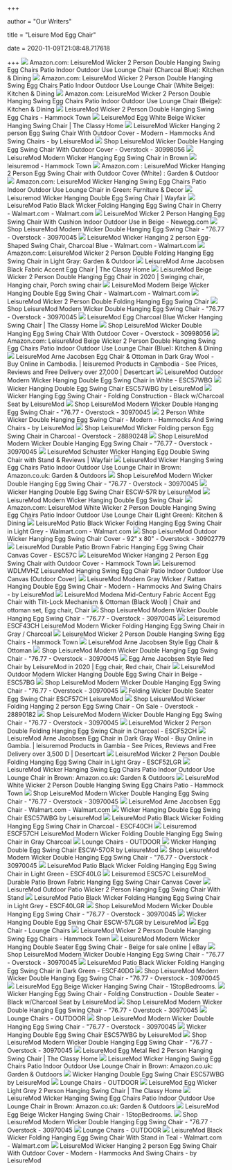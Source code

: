 +++
        
author = "Our Writers"
        
title = "Leisure Mod Egg Chair"
        
date = 2020-11-09T21:08:48.717618
        
+++
[ ![](https://images-na.ssl-images-amazon.com/images/I/71WE1mcck%2BL._AC_SL1000_.jpg)](https://images-na.ssl-images-amazon.com/images/I/71WE1mcck%2BL._AC_SL1000_.jpg) Amazon.com: LeisureMod Wicker 2 Person Double Hanging Swing Egg Chairs  Patio Indoor Outdoor Use Lounge Chair (Charcoal Blue): Kitchen & Dining
[ ![](https://m.media-amazon.com/images/I/81SHhz3vJZL._AC_SS350_.jpg)](https://m.media-amazon.com/images/I/81SHhz3vJZL._AC_SS350_.jpg) Amazon.com: LeisureMod Wicker 2 Person Double Hanging Swing Egg Chairs  Patio Indoor Outdoor Use Lounge Chair (White Beige): Kitchen & Dining
[ ![](https://images-na.ssl-images-amazon.com/images/I/61MYnPA1HuL._AC_SY450_.jpg)](https://images-na.ssl-images-amazon.com/images/I/61MYnPA1HuL._AC_SY450_.jpg) Amazon.com: LeisureMod Wicker 2 Person Double Hanging Swing Egg Chairs  Patio Indoor Outdoor Use Lounge Chair (Beige): Kitchen & Dining
[ ![](https://cdn.shopify.com/s/files/1/0657/1879/products/71EI2DXlr8L_2000x.jpg?v=1580968193)](https://cdn.shopify.com/s/files/1/0657/1879/products/71EI2DXlr8L_2000x.jpg?v=1580968193) LeisureMod Wicker 2 Person Double Hanging Swing Egg Chairs - Hammock Town
[ ![](http://www.theclassyhome.com/catalog/LSM-ESC57WBG_1.jpg)](http://www.theclassyhome.com/catalog/LSM-ESC57WBG_1.jpg) LeisureMod Egg White Beige Wicker Hanging Swing Chair | The Classy Home
[ ![](https://st.hzcdn.com/simgs/2cf174110dc1de9a_4-7682/home-design.jpg)](https://st.hzcdn.com/simgs/2cf174110dc1de9a_4-7682/home-design.jpg) LeisureMod Wicker Hanging 2 person Egg Swing Chair With Outdoor Cover -  Modern - Hammocks And Swing Chairs - by LeisureMod
[ ![](https://ak1.ostkcdn.com/images/products/30998056/LeisureMod-Wicker-Double-Hanging-Egg-Swing-Chair-With-Outdoor-Cover-4c9e025f-02c0-4cb7-ae62-1fac8f60e5f2_600.jpg?impolicy=medium)](https://ak1.ostkcdn.com/images/products/30998056/LeisureMod-Wicker-Double-Hanging-Egg-Swing-Chair-With-Outdoor-Cover-4c9e025f-02c0-4cb7-ae62-1fac8f60e5f2_600.jpg?impolicy=medium) Shop LeisureMod Wicker Double Hanging Egg Swing Chair With Outdoor Cover -  Overstock - 30998056
[ ![](https://leisuremod.com/pub/media/catalog/product/cache/image/1500x1125/e9c3970ab036de70892d86c6d221abfe/e/s/esc38br_1.jpg)](https://leisuremod.com/pub/media/catalog/product/cache/image/1500x1125/e9c3970ab036de70892d86c6d221abfe/e/s/esc38br_1.jpg) LeisureMod Modern Wicker Hanging Egg Swing Chair in Brown
[ ![](https://cdn.shopify.com/s/files/1/0657/1879/products/luxury_wicker_egg_hanging_chair_2000x.jpg?v=1589546390)](https://cdn.shopify.com/s/files/1/0657/1879/products/luxury_wicker_egg_hanging_chair_2000x.jpg?v=1589546390) leisuremod - Hammock Town
[ ![](https://images-na.ssl-images-amazon.com/images/I/51YKhTe3AuL._AC_SY450_.jpg)](https://images-na.ssl-images-amazon.com/images/I/51YKhTe3AuL._AC_SY450_.jpg) Amazon.com : LeisureMod Wicker Hanging 2 Person Egg Swing Chair with  Outdoor Cover (White) : Garden & Outdoor
[ ![](https://images-na.ssl-images-amazon.com/images/I/7184osROjtL._AC_SY355_.jpg)](https://images-na.ssl-images-amazon.com/images/I/7184osROjtL._AC_SY355_.jpg) Amazon.com: LeisureMod Wicker Hanging Swing Egg Chairs Patio Indoor Outdoor  Use Lounge Chair in Green: Furniture & Decor
[ ![](https://secure.img1-fg.wfcdn.com/im/56499539/resize-h800-w800%5Ecompr-r85/1113/111373552/Leisuremod+Wicker+Hanging+Double+Egg+Swing+Chair.jpg)](https://secure.img1-fg.wfcdn.com/im/56499539/resize-h800-w800%5Ecompr-r85/1113/111373552/Leisuremod+Wicker+Hanging+Double+Egg+Swing+Chair.jpg) Leisuremod Wicker Hanging Double Egg Swing Chair | Wayfair
[ ![](https://i5.walmartimages.com/asr/cdb70420-f384-4394-a141-0890d37d0f04.5a20ba6e31f8fd8a65d05e38ea1538ed.jpeg?odnWidth=612&odnHeight=612&odnBg=ffffff)](https://i5.walmartimages.com/asr/cdb70420-f384-4394-a141-0890d37d0f04.5a20ba6e31f8fd8a65d05e38ea1538ed.jpeg?odnWidth=612&odnHeight=612&odnBg=ffffff) LeisureMod Patio Black Wicker Folding Hanging Egg Swing Chair in Cherry -  Walmart.com - Walmart.com
[ ![](https://c1.neweggimages.com/ProductImage/AGMR_1_20190723842515872.jpg)](https://c1.neweggimages.com/ProductImage/AGMR_1_20190723842515872.jpg) LeisureMod Wicker 2 Person Hanging Egg Swing Chair With Cushion Indoor  Outdoor Use in Beige - Newegg.com
[ ![](https://ak1.ostkcdn.com/images/products/is/images/direct/23dfaa8bdb01367ae5a30d636476d92eebb6868d/LeisureMod-Modern-Wicker-Double-Hanging-Egg-Swing-Chair.jpg?impolicy=medium)](https://ak1.ostkcdn.com/images/products/is/images/direct/23dfaa8bdb01367ae5a30d636476d92eebb6868d/LeisureMod-Modern-Wicker-Double-Hanging-Egg-Swing-Chair.jpg?impolicy=medium) Shop LeisureMod Modern Wicker Double Hanging Egg Swing Chair - "76.77 -  Overstock - 30970045
[ ![](https://i5.walmartimages.com/asr/76fac518-320a-4c6c-887a-7080bd3ce702_1.556ea7ad7c9eed70c0be004df2912f9b.jpeg?odnWidth=612&odnHeight=612&odnBg=ffffff)](https://i5.walmartimages.com/asr/76fac518-320a-4c6c-887a-7080bd3ce702_1.556ea7ad7c9eed70c0be004df2912f9b.jpeg?odnWidth=612&odnHeight=612&odnBg=ffffff) LeisureMod Wicker Hanging 2 person Egg-Shaped Swing Chair, Charcoal Blue -  Walmart.com - Walmart.com
[ ![](https://images-na.ssl-images-amazon.com/images/I/41wxtvhqKWL._AC_SY450_.jpg)](https://images-na.ssl-images-amazon.com/images/I/41wxtvhqKWL._AC_SY450_.jpg) Amazon.com: LeisureMod Wicker 2 Person Double Folding Hanging Egg Swing  Chair in Light Gray: Garden & Outdoor
[ ![](https://cdn.theclassyhome.com/600x600/LSM-EG35BLLC-2.jpg)](https://cdn.theclassyhome.com/600x600/LSM-EG35BLLC-2.jpg) LeisureMod Arne Jacobsen Black Fabric Accent Egg Chair | The Classy Home
[ ![](https://i.pinimg.com/564x/23/70/d3/2370d36ecd543cc6725c2be1c85005b4.jpg)](https://i.pinimg.com/564x/23/70/d3/2370d36ecd543cc6725c2be1c85005b4.jpg) LeisureMod Beige Wicker 2 Person Double Hanging Egg Chair in 2020 |  Swinging chair, Hanging chair, Porch swing chair
[ ![](https://i5.walmartimages.com/asr/4b602ec6-8041-464a-b711-2e2b3df8ef34_1.55db9efdc50dffa7c4338694dfc8efaf.jpeg?odnWidth=612&odnHeight=612&odnBg=ffffff)](https://i5.walmartimages.com/asr/4b602ec6-8041-464a-b711-2e2b3df8ef34_1.55db9efdc50dffa7c4338694dfc8efaf.jpeg?odnWidth=612&odnHeight=612&odnBg=ffffff) LeisureMod Modern Beige Wicker Hanging Double Egg Swing Chair - Walmart.com  - Walmart.com
[ ![](https://leisuremod.com/pub/media/catalog/product/cache/image/1500x1125/e9c3970ab036de70892d86c6d221abfe/e/s/escf52bu_1.jpg)](https://leisuremod.com/pub/media/catalog/product/cache/image/1500x1125/e9c3970ab036de70892d86c6d221abfe/e/s/escf52bu_1.jpg) LeisureMod Wicker 2 Person Double Folding Hanging Egg Swing Chair
[ ![](https://ak1.ostkcdn.com/images/products/is/images/direct/e6c4d2566360b06f4df36048b41de7e4f7aff560/LeisureMod-Modern-Wicker-Double-Hanging-Egg-Swing-Chair.jpg?impolicy=medium)](https://ak1.ostkcdn.com/images/products/is/images/direct/e6c4d2566360b06f4df36048b41de7e4f7aff560/LeisureMod-Modern-Wicker-Double-Hanging-Egg-Swing-Chair.jpg?impolicy=medium) Shop LeisureMod Modern Wicker Double Hanging Egg Swing Chair - "76.77 -  Overstock - 30970045
[ ![](http://www.theclassyhome.com/catalog/LSM-ESC57CBU_2.jpg)](http://www.theclassyhome.com/catalog/LSM-ESC57CBU_2.jpg) LeisureMod Egg Charcoal Blue Wicker Hanging Swing Chair | The Classy Home
[ ![](https://ak1.ostkcdn.com/images/products/30998056/LeisureMod-Wicker-Double-Hanging-Egg-Swing-Chair-With-Outdoor-Cover-42a83eb6-0a5c-40f3-b233-7514bee90648_600.jpg?impolicy=medium)](https://ak1.ostkcdn.com/images/products/30998056/LeisureMod-Wicker-Double-Hanging-Egg-Swing-Chair-With-Outdoor-Cover-42a83eb6-0a5c-40f3-b233-7514bee90648_600.jpg?impolicy=medium) Shop LeisureMod Wicker Double Hanging Egg Swing Chair With Outdoor Cover -  Overstock - 30998056
[ ![](https://images-na.ssl-images-amazon.com/images/I/41-y4%2BtTKoL._AC_.jpg)](https://images-na.ssl-images-amazon.com/images/I/41-y4%2BtTKoL._AC_.jpg) Amazon.com: LeisureMod Beige Wicker 2 Person Double Hanging Swing Egg Chairs  Patio Indoor Outdoor Use Lounge Chair (Blue): Kitchen & Dining
[ ![](https://m.media-amazon.com/images/I/71MCDI6W6vL.jpg)](https://m.media-amazon.com/images/I/71MCDI6W6vL.jpg) LeisureMod Arne Jacobsen Egg Chair & Ottoman in Dark Gray Wool - Buy Online  in Cambodia. | leisuremod Products in Cambodia - See Prices, Reviews and  Free Delivery over 27,000  | Desertcart
[ ![](https://media.cymaxstores.com/Images/5066/1968069-2-L.jpg)](https://media.cymaxstores.com/Images/5066/1968069-2-L.jpg) LeisureMod Outdoor Modern Wicker Hanging Double Egg Swing Chair in White -  ESC57WBG
[ ![](https://www.furnituredepot.com/cachedimages/2/2c4a610d27bc195c8ebd46c6e7b07b2f.image.1227x1024.jpg)](https://www.furnituredepot.com/cachedimages/2/2c4a610d27bc195c8ebd46c6e7b07b2f.image.1227x1024.jpg) Wicker Hanging Double Egg Swing Chair ESC57WBG by LeisureMod
[ ![](https://futonland.com/common/images/products/large/LM-ESCF40CH_1.jpg)](https://futonland.com/common/images/products/large/LM-ESCF40CH_1.jpg) Wicker Hanging Egg Swing Chair - Folding Construction - Black w/Charcoal  Seat by LeisureMod
[ ![](https://ak1.ostkcdn.com/images/products/is/images/direct/92a5a578f8b888562a9be1589a09e4eda9330301/LeisureMod-Modern-Wicker-Double-Hanging-Egg-Swing-Chair.jpg?impolicy=medium)](https://ak1.ostkcdn.com/images/products/is/images/direct/92a5a578f8b888562a9be1589a09e4eda9330301/LeisureMod-Modern-Wicker-Double-Hanging-Egg-Swing-Chair.jpg?impolicy=medium) Shop LeisureMod Modern Wicker Double Hanging Egg Swing Chair - "76.77 -  Overstock - 30970045
[ ![](https://st.hzcdn.com/simgs/3e911b6d0ebc2c98_4-3706/home-design.jpg)](https://st.hzcdn.com/simgs/3e911b6d0ebc2c98_4-3706/home-design.jpg) 2 Person White Wicker Double Hanging Egg Swing Chair - Modern - Hammocks  And Swing Chairs - by LeisureMod
[ ![](https://ak1.ostkcdn.com/images/products/28890248/LeisureMod-Wicker-Folding-person-Egg-Swing-Chair-in-Charcoal-N-A-32812ce6-2f3d-46f2-966a-6026e1db3012.jpg)](https://ak1.ostkcdn.com/images/products/28890248/LeisureMod-Wicker-Folding-person-Egg-Swing-Chair-in-Charcoal-N-A-32812ce6-2f3d-46f2-966a-6026e1db3012.jpg) Shop LeisureMod Wicker Folding person Egg Swing Chair in Charcoal -  Overstock - 28890248
[ ![](https://ak1.ostkcdn.com/images/products/is/images/direct/8d35b431cb30507a812f56bfcc2f848fbc79d4fd/LeisureMod-Modern-Wicker-Double-Hanging-Egg-Swing-Chair.jpg?impolicy=medium)](https://ak1.ostkcdn.com/images/products/is/images/direct/8d35b431cb30507a812f56bfcc2f848fbc79d4fd/LeisureMod-Modern-Wicker-Double-Hanging-Egg-Swing-Chair.jpg?impolicy=medium) Shop LeisureMod Modern Wicker Double Hanging Egg Swing Chair - "76.77 -  Overstock - 30970045
[ ![](https://secure.img1-fg.wfcdn.com/im/49453286/resize-h800-w800%5Ecompr-r85/1226/122638942/Schuster+Wicker+Hanging+Egg+Double+Swing+Chair+with+Stand.jpg)](https://secure.img1-fg.wfcdn.com/im/49453286/resize-h800-w800%5Ecompr-r85/1226/122638942/Schuster+Wicker+Hanging+Egg+Double+Swing+Chair+with+Stand.jpg) LeisureMod Schuster Wicker Hanging Egg Double Swing Chair with Stand &  Reviews | Wayfair
[ ![](https://images-na.ssl-images-amazon.com/images/I/613UqGsk7dL._AC_SL1500_.jpg)](https://images-na.ssl-images-amazon.com/images/I/613UqGsk7dL._AC_SL1500_.jpg) LeisureMod Wicker Hanging Swing Egg Chairs Patio Indoor Outdoor Use Lounge  Chair in Brown: Amazon.co.uk: Garden & Outdoors
[ ![](https://ak1.ostkcdn.com/images/products/is/images/direct/4dfda6bff204cbb8c69c807383b9561162b52591/LeisureMod-Modern-Wicker-Double-Hanging-Egg-Swing-Chair.jpg?impolicy=medium)](https://ak1.ostkcdn.com/images/products/is/images/direct/4dfda6bff204cbb8c69c807383b9561162b52591/LeisureMod-Modern-Wicker-Double-Hanging-Egg-Swing-Chair.jpg?impolicy=medium) Shop LeisureMod Modern Wicker Double Hanging Egg Swing Chair - "76.77 -  Overstock - 30970045
[ ![](https://www.furnituredepot.com/cachedimages/9/98eea5389fa62d29d057effa286a2c41.image.1000x1010.jpg)](https://www.furnituredepot.com/cachedimages/9/98eea5389fa62d29d057effa286a2c41.image.1000x1010.jpg) Wicker Hanging Double Egg Swing Chair ESCW-57R by LeisureMod
[ ![](https://img.grouponcdn.com/deal/EF5yspvhsq1PrBTp5HrcUM8VbW4/EF-2048x1229/v1/t600x362.jpg)](https://img.grouponcdn.com/deal/EF5yspvhsq1PrBTp5HrcUM8VbW4/EF-2048x1229/v1/t600x362.jpg) LeisureMod Modern Wicker Hanging Double Egg Swing Chair
[ ![](https://images-na.ssl-images-amazon.com/images/I/41fm5GiqukL._AC_.jpg)](https://images-na.ssl-images-amazon.com/images/I/41fm5GiqukL._AC_.jpg) Amazon.com: LeisureMod White Wicker 2 Person Double Hanging Swing Egg Chairs  Patio Indoor Outdoor Use Lounge Chair (Light Green): Kitchen & Dining
[ ![](https://i5.walmartimages.com/asr/6b91f26f-0ba2-4b83-886d-894a7a93c890.90e76804a42833df5b751fa9e0625e90.jpeg?odnWidth=612&odnHeight=612&odnBg=ffffff)](https://i5.walmartimages.com/asr/6b91f26f-0ba2-4b83-886d-894a7a93c890.90e76804a42833df5b751fa9e0625e90.jpeg?odnWidth=612&odnHeight=612&odnBg=ffffff) LeisureMod Patio Black Wicker Folding Hanging Egg Swing Chair in Light Grey  - Walmart.com - Walmart.com
[ ![](https://ak1.ostkcdn.com/images/products/is/images/direct/4b3c509ae92e8d9fcb247ab5e170460e2f5b8b20/LeisureMod-Outdoor-Wicker-Hanging-Egg-Swing-Chair-Cover.jpg)](https://ak1.ostkcdn.com/images/products/is/images/direct/4b3c509ae92e8d9fcb247ab5e170460e2f5b8b20/LeisureMod-Outdoor-Wicker-Hanging-Egg-Swing-Chair-Cover.jpg) Shop LeisureMod Outdoor Wicker Hanging Egg Swing Chair Cover - 92" x 80" -  Overstock - 30902779
[ ![](https://media.cymaxstores.com/Images/5066/1968532-2-L.jpg)](https://media.cymaxstores.com/Images/5066/1968532-2-L.jpg) LeisureMod Durable Patio Brown Fabric Hanging Egg Swing Chair Canvas Cover  - ESC57C
[ ![](https://cdn.shopify.com/s/files/1/0657/1879/products/611XmZBF1bL_2000x.jpg?v=1580972103)](https://cdn.shopify.com/s/files/1/0657/1879/products/611XmZBF1bL_2000x.jpg?v=1580972103) LeisureMod Wicker Hanging 2 Person Egg Swing Chair with Outdoor Cover -  Hammock Town
[ ![](https://c.shld.net/rpx/i/s/pi/mp/10160405/prod_9120082632?src=http%3A%2F%2Flykartstore.site%2Flykartimage%2FimageB%2FALVB07WDLMVHZ.jpg&d=6826277877950bc2f76ead2764d73d0541fd0852&?hei=64&wid=64&qlt=50)](https://c.shld.net/rpx/i/s/pi/mp/10160405/prod_9120082632?src=http%3A%2F%2Flykartstore.site%2Flykartimage%2FimageB%2FALVB07WDLMVHZ.jpg&d=6826277877950bc2f76ead2764d73d0541fd0852&?hei=64&wid=64&qlt=50) Leisuremod WDLMVHZ LeisureMod Hanging Swing Egg Chair Patio Indoor Outdoor  Use Canvas (Outdoor Cover)
[ ![](https://st.hzcdn.com/simgs/12013a750e8c07e1_4-4954/home-design.jpg)](https://st.hzcdn.com/simgs/12013a750e8c07e1_4-4954/home-design.jpg) LeisureMod Modern Gray Wicker / Rattan Hanging Double Egg Swing Chair -  Modern - Hammocks And Swing Chairs - by LeisureMod
[ ![](https://i.pinimg.com/originals/ee/68/2a/ee682a7db21d308c36e7359de99ab8ab.jpg)](https://i.pinimg.com/originals/ee/68/2a/ee682a7db21d308c36e7359de99ab8ab.jpg) LeisureMod Modena Mid-Century Fabric Accent Egg Chair with Tilt-Lock  Mechanism & Ottoman (Black Wool) | Chair and ottoman set, Egg chair, Chair
[ ![](https://ak1.ostkcdn.com/images/products/is/images/direct/6f9d7bc7e9a5011f4f60a4b2ec8df09c497e129d/LeisureMod-Modern-Wicker-Double-Hanging-Egg-Swing-Chair.jpg?impolicy=medium)](https://ak1.ostkcdn.com/images/products/is/images/direct/6f9d7bc7e9a5011f4f60a4b2ec8df09c497e129d/LeisureMod-Modern-Wicker-Double-Hanging-Egg-Swing-Chair.jpg?impolicy=medium) Shop LeisureMod Modern Wicker Double Hanging Egg Swing Chair - "76.77 -  Overstock - 30970045
[ ![](https://c.shld.net/rpx/i/s/pi/mp/5107/prod_13950720608?src=https%3A%2F%2Fmedia.cymaxstores.com%2FImages%2F5066%2F1968075-1-L.jpg&d=0aaf463d7508eceefaa0399059f89d370b4dee61&hei=333&wid=333&op_sharpen=1)](https://c.shld.net/rpx/i/s/pi/mp/5107/prod_13950720608?src=https%3A%2F%2Fmedia.cymaxstores.com%2FImages%2F5066%2F1968075-1-L.jpg&d=0aaf463d7508eceefaa0399059f89d370b4dee61&hei=333&wid=333&op_sharpen=1) Leisuremod ESCF43CH LeisureMod Modern Wicker Folding Hanging Egg Swing Chair  in Gray / Charcoal
[ ![](https://cdn.shopify.com/s/files/1/0657/1879/products/61lL0jpG1_2BL_400x.jpg?v=1572356940)](https://cdn.shopify.com/s/files/1/0657/1879/products/61lL0jpG1_2BL_400x.jpg?v=1572356940) LeisureMod Wicker 2 Person Double Hanging Swing Egg Chairs - Hammock Town
[ ![](https://leisuremod.com/pub/media/catalog/product/cache/image/1500x1125/e9c3970ab036de70892d86c6d221abfe/e/g/eg35blw_1.jpg)](https://leisuremod.com/pub/media/catalog/product/cache/image/1500x1125/e9c3970ab036de70892d86c6d221abfe/e/g/eg35blw_1.jpg) LeisureMod Arne Jacobsen Style Egg Chair & Ottoman
[ ![](https://ak1.ostkcdn.com/images/products/is/images/direct/d8c514bb3e8f81add959fa79241fb9328dec9143/LeisureMod-Modern-Wicker-Double-Hanging-Egg-Swing-Chair.jpg)](https://ak1.ostkcdn.com/images/products/is/images/direct/d8c514bb3e8f81add959fa79241fb9328dec9143/LeisureMod-Modern-Wicker-Double-Hanging-Egg-Swing-Chair.jpg) Shop LeisureMod Modern Wicker Double Hanging Egg Swing Chair - "76.77 -  Overstock - 30970045
[ ![](https://i.pinimg.com/originals/c4/73/b1/c473b1cb309ed5d6b0af48bb80aea79f.jpg)](https://i.pinimg.com/originals/c4/73/b1/c473b1cb309ed5d6b0af48bb80aea79f.jpg) Egg Arne Jacobsen Style Red Chair by LeisureMod in 2020 | Egg chair, Red  chair, Chair
[ ![](https://media.cymaxstores.com/Images/5066/1968067-3-L.jpg)](https://media.cymaxstores.com/Images/5066/1968067-3-L.jpg) LeisureMod Outdoor Modern Wicker Hanging Double Egg Swing Chair in Beige -  ESC57BG
[ ![](https://ak1.ostkcdn.com/images/products/is/images/direct/908573b47ffbf2e83d6309bf6baa9cea58f09b93/LeisureMod-Modern-Wicker-Double-Hanging-Egg-Swing-Chair.jpg)](https://ak1.ostkcdn.com/images/products/is/images/direct/908573b47ffbf2e83d6309bf6baa9cea58f09b93/LeisureMod-Modern-Wicker-Double-Hanging-Egg-Swing-Chair.jpg) Shop LeisureMod Modern Wicker Double Hanging Egg Swing Chair - "76.77 -  Overstock - 30970045
[ ![](https://www.furnituredepot.com/cachedimages/4/47c6ca3e144b908111f0a05b3b084dc2.image.1024x1024.jpg)](https://www.furnituredepot.com/cachedimages/4/47c6ca3e144b908111f0a05b3b084dc2.image.1024x1024.jpg) Folding Wicker Double Seater Egg Swing Chair ESCF57CH LeisureMod
[ ![](https://ak1.ostkcdn.com/images/products/28890182/LeisureMod-Wicker-Folding-Hanging-2-person-Egg-Swing-Chair-N-A-4505c8c3-fc79-4749-bc0c-4aca4d9a5724_600.jpg?impolicy=medium)](https://ak1.ostkcdn.com/images/products/28890182/LeisureMod-Wicker-Folding-Hanging-2-person-Egg-Swing-Chair-N-A-4505c8c3-fc79-4749-bc0c-4aca4d9a5724_600.jpg?impolicy=medium) Shop LeisureMod Wicker Folding Hanging 2 person Egg Swing Chair - On Sale -  Overstock - 28890182
[ ![](https://ak1.ostkcdn.com/images/products/is/images/direct/806a18fba8acf9fd03578fdfd5ed24230f26ab76/LeisureMod-Modern-Wicker-Double-Hanging-Egg-Swing-Chair.jpg)](https://ak1.ostkcdn.com/images/products/is/images/direct/806a18fba8acf9fd03578fdfd5ed24230f26ab76/LeisureMod-Modern-Wicker-Double-Hanging-Egg-Swing-Chair.jpg) Shop LeisureMod Modern Wicker Double Hanging Egg Swing Chair - "76.77 -  Overstock - 30970045
[ ![](https://media.cymaxstores.com/Images/5066/2026485-3-L.jpg)](https://media.cymaxstores.com/Images/5066/2026485-3-L.jpg) LeisureMod Wicker 2 Person Double Folding Hanging Egg Swing Chair in  Charcoal - ESCF52CH
[ ![](https://m.media-amazon.com/images/I/81RMnlPE3rL.jpg)](https://m.media-amazon.com/images/I/81RMnlPE3rL.jpg) LeisureMod Arne Jacobsen Egg Chair in Dark Gray Wool - Buy Online in  Gambia. | leisuremod Products in Gambia - See Prices, Reviews and Free  Delivery over 3,500 D | Desertcart
[ ![](https://media.cymaxstores.com/Images/5066/2026487-2-L.jpg)](https://media.cymaxstores.com/Images/5066/2026487-2-L.jpg) LeisureMod Wicker 2 Person Double Folding Hanging Egg Swing Chair in Light  Gray - ESCF52LGR
[ ![](https://images-na.ssl-images-amazon.com/images/I/71Bge%2B34khL._AC_SL1500_.jpg)](https://images-na.ssl-images-amazon.com/images/I/71Bge%2B34khL._AC_SL1500_.jpg) LeisureMod Wicker Hanging Swing Egg Chairs Patio Indoor Outdoor Use Lounge  Chair in Brown: Amazon.co.uk: Garden & Outdoors
[ ![](https://cdn.shopify.com/s/files/1/0657/1879/products/51Jnoc8SP4L_800x.jpg?v=1589357625)](https://cdn.shopify.com/s/files/1/0657/1879/products/51Jnoc8SP4L_800x.jpg?v=1589357625) LeisureMod White Wicker 2 Person Double Hanging Swing Egg Chairs Patio -  Hammock Town
[ ![](https://ak1.ostkcdn.com/images/products/is/images/direct/aa7253280b464203b35409c1d4f2a052de8fa22f/LeisureMod-Modern-Wicker-Double-Hanging-Egg-Swing-Chair.jpg?impolicy=medium)](https://ak1.ostkcdn.com/images/products/is/images/direct/aa7253280b464203b35409c1d4f2a052de8fa22f/LeisureMod-Modern-Wicker-Double-Hanging-Egg-Swing-Chair.jpg?impolicy=medium) Shop LeisureMod Modern Wicker Double Hanging Egg Swing Chair - "76.77 -  Overstock - 30970045
[ ![](https://i5.walmartimages.com/asr/14ba0ff8-3ca1-4c58-8411-0e3308380d04.8373f5f6708436b7a857a42c799c8965.jpeg)](https://i5.walmartimages.com/asr/14ba0ff8-3ca1-4c58-8411-0e3308380d04.8373f5f6708436b7a857a42c799c8965.jpeg) LeisureMod Arne Jacobsen Egg Chair - Walmart.com - Walmart.com
[ ![](https://www.furnituredepot.com/cachedimages/2/2379a0eb8700b9dece0e2fa07d0f5459.image.1024x1024.jpg)](https://www.furnituredepot.com/cachedimages/2/2379a0eb8700b9dece0e2fa07d0f5459.image.1024x1024.jpg) Wicker Hanging Double Egg Swing Chair ESC57WBG by LeisureMod
[ ![](https://media.cymaxstores.com/Images/5066/2025733-3-L.jpg)](https://media.cymaxstores.com/Images/5066/2025733-3-L.jpg) LeisureMod Patio Black Wicker Folding Hanging Egg Swing Chair in Charcoal -  ESCF40CH
[ ![](https://c.shld.net/rpx/i/s/pi/mp/5107/prod_13950717808?src=https%3A%2F%2Fmedia.cymaxstores.com%2FImages%2F5066%2F1968071-2-L.jpg&d=353958e540e9471366891924ee76c5f3d20fbddf&hei=333&wid=333&op_sharpen=1)](https://c.shld.net/rpx/i/s/pi/mp/5107/prod_13950717808?src=https%3A%2F%2Fmedia.cymaxstores.com%2FImages%2F5066%2F1968071-2-L.jpg&d=353958e540e9471366891924ee76c5f3d20fbddf&hei=333&wid=333&op_sharpen=1) Leisuremod ESCF57CH LeisureMod Modern Wicker Folding Double Hanging Egg  Swing Chair in Gray Charcoal
[ ![](https://leisuremod.com/pub/media/catalog/product/cache/small_image/800x600/beff4985b56e3afdbeabfc89641a4582/d/r/dr27cbu_1.jpg)](https://leisuremod.com/pub/media/catalog/product/cache/small_image/800x600/beff4985b56e3afdbeabfc89641a4582/d/r/dr27cbu_1.jpg) Lounge Chairs - OUTDOOR
[ ![](https://www.furnituredepot.com/cachedimages/7/7d2f28155b476e79fb59336be0c79486.image.1000x1010.jpg)](https://www.furnituredepot.com/cachedimages/7/7d2f28155b476e79fb59336be0c79486.image.1000x1010.jpg) Wicker Hanging Double Egg Swing Chair ESCW-57OR by LeisureMod
[ ![](https://ak1.ostkcdn.com/images/products/is/images/direct/999269dddf3316d624990b9c04ebeae8caa8bbee/LeisureMod-Modern-Wicker-Double-Hanging-Egg-Swing-Chair.jpg?impolicy=medium)](https://ak1.ostkcdn.com/images/products/is/images/direct/999269dddf3316d624990b9c04ebeae8caa8bbee/LeisureMod-Modern-Wicker-Double-Hanging-Egg-Swing-Chair.jpg?impolicy=medium) Shop LeisureMod Modern Wicker Double Hanging Egg Swing Chair - "76.77 -  Overstock - 30970045
[ ![](https://media.cymaxstores.com/Images/5066/2025737-2-L.jpg)](https://media.cymaxstores.com/Images/5066/2025737-2-L.jpg) LeisureMod Patio Black Wicker Folding Hanging Egg Swing Chair in Light  Green - ESCF40LG
[ ![](https://c.shld.net/rpx/i/s/pi/mp/5107/prod_13951014708?src=https%3A%2F%2Fmedia.cymaxstores.com%2FImages%2F5066%2F1968532-10-L.jpg&d=e12e386d38372b34a279c9431042ff1d6cc597f8&hei=333&wid=333&op_sharpen=1)](https://c.shld.net/rpx/i/s/pi/mp/5107/prod_13951014708?src=https%3A%2F%2Fmedia.cymaxstores.com%2FImages%2F5066%2F1968532-10-L.jpg&d=e12e386d38372b34a279c9431042ff1d6cc597f8&hei=333&wid=333&op_sharpen=1) Leisuremod ESC57C LeisureMod Durable Patio Brown Fabric Hanging Egg Swing  Chair Canvas Cover
[ ![](https://i.ebayimg.com/images/g/zLoAAOSwFRxeecpG/s-l640.jpg)](https://i.ebayimg.com/images/g/zLoAAOSwFRxeecpG/s-l640.jpg) LeisureMod Outdoor Patio Wicker 2 Person Hanging Egg Swing Chair With Stand
[ ![](https://media.cymaxstores.com/Images/5066/2025738-2-L.jpg)](https://media.cymaxstores.com/Images/5066/2025738-2-L.jpg) LeisureMod Patio Black Wicker Folding Hanging Egg Swing Chair in Light Grey  - ESCF40LGR
[ ![](https://ak1.ostkcdn.com/images/products/is/images/direct/9d077b716498f1fd0eef51c6ba5a1a8e02bf01ae/LeisureMod-Modern-Wicker-Double-Hanging-Egg-Swing-Chair.jpg?impolicy=medium)](https://ak1.ostkcdn.com/images/products/is/images/direct/9d077b716498f1fd0eef51c6ba5a1a8e02bf01ae/LeisureMod-Modern-Wicker-Double-Hanging-Egg-Swing-Chair.jpg?impolicy=medium) Shop LeisureMod Modern Wicker Double Hanging Egg Swing Chair - "76.77 -  Overstock - 30970045
[ ![](https://www.furnituredepot.com/cachedimages/a/ae40a3322724baf69dfc66067d282535.image.1000x1010.jpg)](https://www.furnituredepot.com/cachedimages/a/ae40a3322724baf69dfc66067d282535.image.1000x1010.jpg) Wicker Hanging Double Egg Swing Chair ESCW-57LGR by LeisureMod
[ ![](https://leisuremod.com/pub/media/catalog/product/cache/small_image/800x600/beff4985b56e3afdbeabfc89641a4582/c/o/copy.jpg)](https://leisuremod.com/pub/media/catalog/product/cache/small_image/800x600/beff4985b56e3afdbeabfc89641a4582/c/o/copy.jpg) Egg Chair - Lounge Chairs
[ ![](https://cdn.shopify.com/s/files/1/0657/1879/products/81f29O0WmNL_400x.jpg?v=1572356940)](https://cdn.shopify.com/s/files/1/0657/1879/products/81f29O0WmNL_400x.jpg?v=1572356940) LeisureMod Wicker 2 Person Double Hanging Swing Egg Chairs - Hammock Town
[ ![](https://i.ebayimg.com/images/g/6u0AAOSwPk9cS0~W/s-l225.jpg)](https://i.ebayimg.com/images/g/6u0AAOSwPk9cS0~W/s-l225.jpg) LeisureMod Modern Wicker Hanging Double Seater Egg Swing Chair - Beige for  sale online | eBay
[ ![](https://ak1.ostkcdn.com/images/products/is/images/direct/9f3b8ee3934ce570b55e402847f34d2b3a844e75/LeisureMod-Modern-Wicker-Double-Hanging-Egg-Swing-Chair.jpg?impolicy=medium)](https://ak1.ostkcdn.com/images/products/is/images/direct/9f3b8ee3934ce570b55e402847f34d2b3a844e75/LeisureMod-Modern-Wicker-Double-Hanging-Egg-Swing-Chair.jpg?impolicy=medium) Shop LeisureMod Modern Wicker Double Hanging Egg Swing Chair - "76.77 -  Overstock - 30970045
[ ![](https://media.cymaxstores.com/Images/5066/2025735-2-L.jpg)](https://media.cymaxstores.com/Images/5066/2025735-2-L.jpg) LeisureMod Patio Black Wicker Folding Hanging Egg Swing Chair in Dark Green  - ESCF40DG
[ ![](https://ak1.ostkcdn.com/images/products/is/images/direct/df38224bf376e182d4ca540125755af4c416ae4e/LeisureMod-Modern-Wicker-Double-Hanging-Egg-Swing-Chair.jpg?impolicy=medium)](https://ak1.ostkcdn.com/images/products/is/images/direct/df38224bf376e182d4ca540125755af4c416ae4e/LeisureMod-Modern-Wicker-Double-Hanging-Egg-Swing-Chair.jpg?impolicy=medium) Shop LeisureMod Modern Wicker Double Hanging Egg Swing Chair - "76.77 -  Overstock - 30970045
[ ![](https://cdn.1stopbedrooms.com/media/catalog/product/cache/1/image/cc0ec2d91bc4dd8becc1b9167d5c2be1/l/e/leisuremod-egg-beige-wicker-hanging-swing-chair_qb1266346_6.jpg)](https://cdn.1stopbedrooms.com/media/catalog/product/cache/1/image/cc0ec2d91bc4dd8becc1b9167d5c2be1/l/e/leisuremod-egg-beige-wicker-hanging-swing-chair_qb1266346_6.jpg) LeisureMod Egg Beige Wicker Hanging Swing Chair - 1StopBedrooms.
[ ![](https://futonland.com/common/images/products/large/LM-ESCF52CH_3.jpg)](https://futonland.com/common/images/products/large/LM-ESCF52CH_3.jpg) Wicker Hanging Egg Swing Chair - Folding Construction - Double Seater -  Black w/Charcoal Seat by LeisureMod
[ ![](https://ak1.ostkcdn.com/images/products/is/images/direct/d10b21807f62d926b1cd21847d7dd87e84bf3a91/LeisureMod-Modern-Wicker-Double-Hanging-Egg-Swing-Chair.jpg?impolicy=medium)](https://ak1.ostkcdn.com/images/products/is/images/direct/d10b21807f62d926b1cd21847d7dd87e84bf3a91/LeisureMod-Modern-Wicker-Double-Hanging-Egg-Swing-Chair.jpg?impolicy=medium) Shop LeisureMod Modern Wicker Double Hanging Egg Swing Chair - "76.77 -  Overstock - 30970045
[ ![](https://leisuremod.com/pub/media/catalog/product/cache/small_image/800x600/beff4985b56e3afdbeabfc89641a4582/e/s/esc57c_1.jpg)](https://leisuremod.com/pub/media/catalog/product/cache/small_image/800x600/beff4985b56e3afdbeabfc89641a4582/e/s/esc57c_1.jpg) Lounge Chairs - OUTDOOR
[ ![](https://ak1.ostkcdn.com/images/products/is/images/direct/1b72ffc184d0ae9077a77001cb1849f4d63469c8/LeisureMod-Modern-Wicker-Double-Hanging-Egg-Swing-Chair.jpg?impolicy=medium)](https://ak1.ostkcdn.com/images/products/is/images/direct/1b72ffc184d0ae9077a77001cb1849f4d63469c8/LeisureMod-Modern-Wicker-Double-Hanging-Egg-Swing-Chair.jpg?impolicy=medium) Shop LeisureMod Modern Wicker Double Hanging Egg Swing Chair - "76.77 -  Overstock - 30970045
[ ![](https://www.furnituredepot.com/cachedimages/e/e44f0cc50c57ac7e450d5c89ea071ca1.image.1024x1024.jpg)](https://www.furnituredepot.com/cachedimages/e/e44f0cc50c57ac7e450d5c89ea071ca1.image.1024x1024.jpg) Wicker Hanging Double Egg Swing Chair ESC57WBG by LeisureMod
[ ![](https://ak1.ostkcdn.com/images/products/is/images/direct/9312f3712ddf7375e8c61eb274e3cded7f5f7999/LeisureMod-Modern-Wicker-Double-Hanging-Egg-Swing-Chair.jpg)](https://ak1.ostkcdn.com/images/products/is/images/direct/9312f3712ddf7375e8c61eb274e3cded7f5f7999/LeisureMod-Modern-Wicker-Double-Hanging-Egg-Swing-Chair.jpg) Shop LeisureMod Modern Wicker Double Hanging Egg Swing Chair - "76.77 -  Overstock - 30970045
[ ![](https://cdn.theclassyhome.com/600x600/LSM-ESCW-57R_5.jpg)](https://cdn.theclassyhome.com/600x600/LSM-ESCW-57R_5.jpg) LeisureMod Egg Metal Red 2 Person Hanging Swing Chair | The Classy Home
[ ![](https://images-na.ssl-images-amazon.com/images/I/81lOryxO98L._AC_SX679_.jpg)](https://images-na.ssl-images-amazon.com/images/I/81lOryxO98L._AC_SX679_.jpg) LeisureMod Wicker Hanging Swing Egg Chairs Patio Indoor Outdoor Use Lounge  Chair in Brown: Amazon.co.uk: Garden & Outdoors
[ ![](https://www.furnituredepot.com/cachedimages/d/defc699f5e3b34ed1a4a6efc04041318.image.1024x1024.jpg)](https://www.furnituredepot.com/cachedimages/d/defc699f5e3b34ed1a4a6efc04041318.image.1024x1024.jpg) Wicker Hanging Double Egg Swing Chair ESC57WBG by LeisureMod
[ ![](https://leisuremod.com/pub/media/catalog/product/cache/image/240x330/a4e40ebdc3e371adff845072e1c73f37/e/s/esc38br_3.jpg)](https://leisuremod.com/pub/media/catalog/product/cache/image/240x330/a4e40ebdc3e371adff845072e1c73f37/e/s/esc38br_3.jpg) Lounge Chairs - OUTDOOR
[ ![](https://cdn.theclassyhome.com/600x600/LSM-ESCBG-57LGR_5.jpg)](https://cdn.theclassyhome.com/600x600/LSM-ESCBG-57LGR_5.jpg) LeisureMod Egg Wicker Light Grey 2 Person Hanging Swing Chair | The Classy  Home
[ ![](https://images-na.ssl-images-amazon.com/images/I/71TFjctJFUL._AC_SL1500_.jpg)](https://images-na.ssl-images-amazon.com/images/I/71TFjctJFUL._AC_SL1500_.jpg) LeisureMod Wicker Hanging Swing Egg Chairs Patio Indoor Outdoor Use Lounge  Chair in Brown: Amazon.co.uk: Garden & Outdoors
[ ![](https://cdn.1stopbedrooms.com/media/catalog/product/cache/1/image/cc0ec2d91bc4dd8becc1b9167d5c2be1/l/e/leisuremod-egg-beige-wicker-hanging-swing-chair_qb1266346_4.jpg)](https://cdn.1stopbedrooms.com/media/catalog/product/cache/1/image/cc0ec2d91bc4dd8becc1b9167d5c2be1/l/e/leisuremod-egg-beige-wicker-hanging-swing-chair_qb1266346_4.jpg) LeisureMod Egg Beige Wicker Hanging Swing Chair - 1StopBedrooms.
[ ![](https://ak1.ostkcdn.com/images/products/is/images/direct/2a5320a800319b423aebc8bf7116df217614922b/LeisureMod-Modern-Wicker-Double-Hanging-Egg-Swing-Chair.jpg?impolicy=medium)](https://ak1.ostkcdn.com/images/products/is/images/direct/2a5320a800319b423aebc8bf7116df217614922b/LeisureMod-Modern-Wicker-Double-Hanging-Egg-Swing-Chair.jpg?impolicy=medium) Shop LeisureMod Modern Wicker Double Hanging Egg Swing Chair - "76.77 -  Overstock - 30970045
[ ![](https://leisuremod.com/pub/media/catalog/product/cache/image/240x330/a4e40ebdc3e371adff845072e1c73f37/e/s/esc57c_8.jpg)](https://leisuremod.com/pub/media/catalog/product/cache/image/240x330/a4e40ebdc3e371adff845072e1c73f37/e/s/esc57c_8.jpg) Lounge Chairs - OUTDOOR
[ ![](https://i5.walmartimages.com/asr/78c28e92-b0e7-432e-830a-39c0210afcb1.1e9933cb7f5529b36ea6203aed8ff369.jpeg?odnWidth=612&odnHeight=612&odnBg=ffffff)](https://i5.walmartimages.com/asr/78c28e92-b0e7-432e-830a-39c0210afcb1.1e9933cb7f5529b36ea6203aed8ff369.jpeg?odnWidth=612&odnHeight=612&odnBg=ffffff) LeisureMod Black Wicker Folding Hanging Egg Swing Chair With Stand in Teal  - Walmart.com - Walmart.com
[ ![](https://st.hzcdn.com/fimgs/acb169500dc1de9c_7683-w300-h300-b1-p10--.jpg)](https://st.hzcdn.com/fimgs/acb169500dc1de9c_7683-w300-h300-b1-p10--.jpg) LeisureMod Wicker Hanging 2 person Egg Swing Chair With Outdoor Cover -  Modern - Hammocks And Swing Chairs - by LeisureMod

